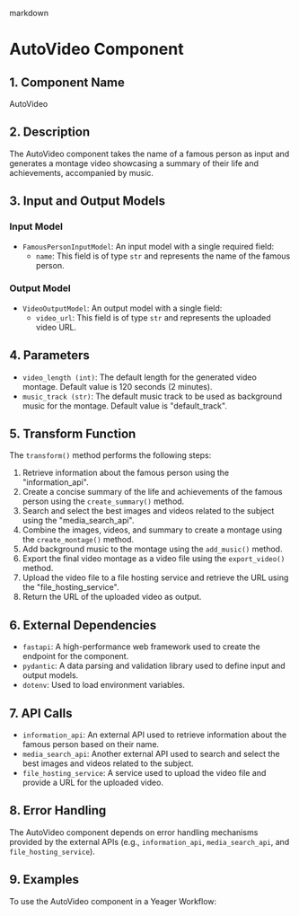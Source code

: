 markdown
# AutoVideo Component

## 1. Component Name

AutoVideo

## 2. Description

The AutoVideo component takes the name of a famous person as input and generates a montage video showcasing a summary of their life and achievements, accompanied by music.

## 3. Input and Output Models

### Input Model

* `FamousPersonInputModel`: An input model with a single required field:
    * `name`: This field is of type `str` and represents the name of the famous person.

### Output Model

* `VideoOutputModel`: An output model with a single field:
    * `video_url`: This field is of type `str` and represents the uploaded video URL.

## 4. Parameters

* `video_length (int)`: The default length for the generated video montage. Default value is 120 seconds (2 minutes).
* `music_track (str)`: The default music track to be used as background music for the montage. Default value is "default_track".

## 5. Transform Function

The `transform()` method performs the following steps:

1. Retrieve information about the famous person using the "information_api".
2. Create a concise summary of the life and achievements of the famous person using the `create_summary()` method.
3. Search and select the best images and videos related to the subject using the "media_search_api".
4. Combine the images, videos, and summary to create a montage using the `create_montage()` method.
5. Add background music to the montage using the `add_music()` method.
6. Export the final video montage as a video file using the `export_video()` method.
7. Upload the video file to a file hosting service and retrieve the URL using the "file_hosting_service".
8. Return the URL of the uploaded video as output.

## 6. External Dependencies

* `fastapi`: A high-performance web framework used to create the endpoint for the component.
* `pydantic`: A data parsing and validation library used to define input and output models.
* `dotenv`: Used to load environment variables.

## 7. API Calls

* `information_api`: An external API used to retrieve information about the famous person based on their name.
* `media_search_api`: Another external API used to search and select the best images and videos related to the subject.
* `file_hosting_service`: A service used to upload the video file and provide a URL for the uploaded video.

## 8. Error Handling

The AutoVideo component depends on error handling mechanisms provided by the external APIs (e.g., `information_api`, `media_search_api`, and `file_hosting_service`).

## 9. Examples

To use the AutoVideo component in a Yeager Workflow:


